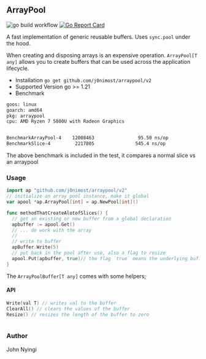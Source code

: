 ## ArrayPool
![go build workflow](https://github.com/j0nimost/arraypool/actions/workflows/go.yml/badge.svg)
[![Go Report Card](https://goreportcard.com/badge/github.com/j0nimost/arraypool)](https://goreportcard.com/report/github.com/j0nimost/arraypool)

A fast implementation of generic reusable buffers. Uses `sync.pool` under the hood.

When creating and disposing arrays is an expensive operation. `ArrayPool[T any]` allows you to
create buffers that can be used across the application lifecycle. 

- Installation
  `go get github.com/j0nimost/arraypool/v2`
- Supported Version 
  go >= 1.21
- Benchmark
```txt
goos: linux
goarch: amd64
pkg: arraypool
cpu: AMD Ryzen 7 5800U with Radeon Graphics


BenchmarkArrayPool-4    12008463                95.50 ns/op
BenchmarkSlice-4         2217805               545.4 ns/op

```
The above benchmark is included in the test, it compares a normal slice vs an arraypool

### Usage
```go
import ap "github.com/j0nimost/arraypool/v2"
// initialize an array pool instance, make it global 
var apool *ap.ArrayPool[int] = ap.NewPool[int]() 

func methodThatCreateAlotofSlices() {
  // get an existing or new buffer from a global declaration
  apbuffer := apool.Get()
  // ... do work with the array
  //
  // write to buffer 
  apBuffer.Write(5)
  // put back in the pool after use, also a flag to resize
  apool.Put(apbuffer, true)// the flag `true` means the underlying buffer's length is set to 0
}
```

The `ArrayPoolBuffer[T any]` comes with some helpers;
#### API
```go
Write(val T) // writes val to the buffer
ClearAll() // clears the values of the buffer
Resize() // resizes the length of the buffer to zero
  
```
### Author
John Nyingi
